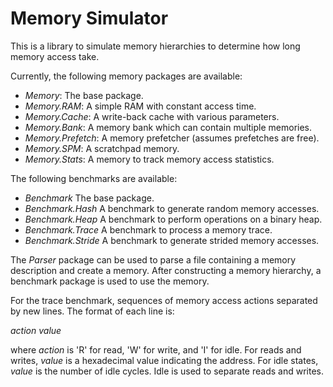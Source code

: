 
Memory Simulator
==============================================================================

This is a library to simulate memory hierarchies to determine how long
memory access take.

Currently, the following memory packages are available:

 - *Memory*: The base package.
 - *Memory.RAM*: A simple RAM with constant access time.
 - *Memory.Cache*: A write-back cache with various parameters.
 - *Memory.Bank*: A memory bank which can contain multiple memories.
 - *Memory.Prefetch*: A memory prefetcher (assumes prefetches are free).
 - *Memory.SPM*: A scratchpad memory.
 - *Memory.Stats*: A memory to track memory access statistics.

The following benchmarks are available:

 - *Benchmark* The base package.
 - *Benchmark.Hash* A benchmark to generate random memory accesses.
 - *Benchmark.Heap* A benchmark to perform operations on a binary heap.
 - *Benchmark.Trace* A benchmark to process a memory trace.
 - *Benchmark.Stride* A benchmark to generate strided memory accesses.

The *Parser* package can be used to parse a file containing a memory
description and create a memory.
After constructing a memory hierarchy, a benchmark package is used
to use the memory.

For the trace benchmark, sequences of memory access actions separated by
new lines.  The format of each line is:

   *action* *value*

where *action* is 'R' for read, 'W' for write, and 'I' for idle.
For reads and writes, *value* is a hexadecimal value indicating the
address.  For idle states, *value* is the number of idle cycles.
Idle is used to separate reads and writes.

